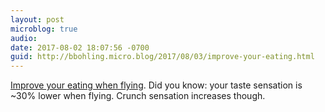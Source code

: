 ```yaml
---
layout: post
microblog: true
audio: 
date: 2017-08-02 18:07:56 -0700
guid: http://bbohling.micro.blog/2017/08/03/improve-your-eating.html
---
```

[Improve your eating when flying](https://overcast.fm/+JSmGgzC0M/44:40). Did you know: your taste sensation is ~30% lower when flying. Crunch sensation increases though.
